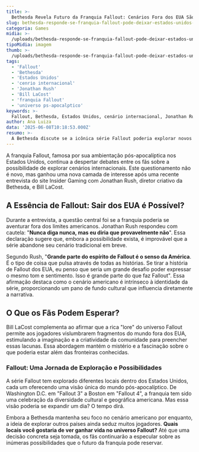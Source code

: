 ```yaml
---
title: >-
  Bethesda Revela Futuro da Franquia Fallout: Cenários Fora dos EUA São Possíveis?
slug: bethesda-responde-se-franquia-fallout-pode-deixar-estados-unidos-como-cenario
categoria: Games
midia: >-
  /uploads/bethesda-responde-se-franquia-fallout-pode-deixar-estados-unidos-como-cenario-thumb.webp
tipoMidia: imagem
thumb: >-
  /uploads/bethesda-responde-se-franquia-fallout-pode-deixar-estados-unidos-como-cenario-thumb.webp
tags:
  - 'Fallout'
  - 'Bethesda'
  - 'Estados Unidos'
  - 'cenrio internacional'
  - 'Jonathan Rush'
  - 'Bill LaCost'
  - 'franquia Fallout'
  - 'universo ps-apocalptico'
keywords: >-
  Fallout, Bethesda, Estados Unidos, cenário internacional, Jonathan Rush, Bill LaCost, franquia Fallout, universo pós-apocalíptico
author: Ana Luiza
data: '2025-06-08T10:18:53.000Z'
resumo: >-
  A Bethesda discute se a icônica série Fallout poderia explorar novos territórios além dos Estados Unidos, um tema que intriga fãs há anos.
---
```


A franquia Fallout, famosa por sua ambientação pós-apocalíptica nos Estados Unidos, continua a despertar debates entre os fãs sobre a possibilidade de explorar cenários internacionais. Este questionamento não é novo, mas ganhou uma nova camada de interesse após uma recente entrevista do site Insider Gaming com Jonathan Rush, diretor criativo da Bethesda, e Bill LaCost.

## A Essência de Fallout: Sair dos EUA é Possível?

Durante a entrevista, a questão central foi se a franquia poderia se aventurar fora dos limites americanos. Jonathan Rush respondeu com cautela: "**Nunca diga nunca, mas eu diria que provavelmente não**". Essa declaração sugere que, embora a possibilidade exista, é improvável que a série abandone seu cenário tradicional em breve.

Segundo Rush, "**Grande parte do espírito de Fallout é o senso da América**. É o tipo de coisa que pulsa através de todas as histórias. Se tirar a história de Fallout dos EUA, eu penso que seria um grande desafio poder expressar o mesmo tom e sentimento. Isso é grande parte do que faz Fallout". Essa afirmação destaca como o cenário americano é intrínseco à identidade da série, proporcionando um pano de fundo cultural que influencia diretamente a narrativa.

## O Que os Fãs Podem Esperar?

Bill LaCost complementa ao afirmar que a rica "lore" do universo Fallout permite aos jogadores vislumbrarem fragmentos do mundo fora dos EUA, estimulando a imaginação e a criatividade da comunidade para preencher essas lacunas. Essa abordagem mantém o mistério e a fascinação sobre o que poderia estar além das fronteiras conhecidas.

### Fallout: Uma Jornada de Exploração e Possibilidades

A série Fallout tem explorado diferentes locais dentro dos Estados Unidos, cada um oferecendo uma visão única do mundo pós-apocalíptico. De Washington D.C. em "Fallout 3" a Boston em "Fallout 4", a franquia tem sido uma celebração da diversidade cultural e geográfica americana. Mas essa visão poderia se expandir um dia? O tempo dirá.

Embora a Bethesda mantenha seu foco no cenário americano por enquanto, a ideia de explorar outros países ainda seduz muitos jogadores. **Quais locais você gostaria de ver ganhar vida no universo Fallout?** Até que uma decisão concreta seja tomada, os fãs continuarão a especular sobre as inúmeras possibilidades que o futuro da franquia pode reservar.